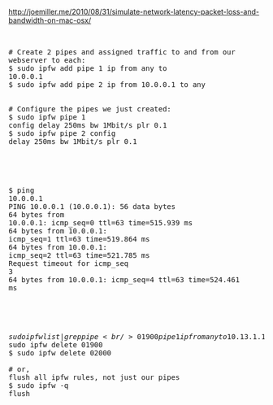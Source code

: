 
http://joemiller.me/2010/08/31/simulate-network-latency-packet-loss-and-bandwidth-on-mac-osx/   <pre><br /><br /># Create 2 pipes and assigned traffic to and from our webserver to each:<br />$ sudo  ipfw add pipe 1 ip from any to 10.0.0.1<br />$ sudo  ipfw add pipe 2 ip from 10.0.0.1 to any<br /> <br /># Configure the pipes we just created:<br />$ sudo  ipfw pipe 1 config delay 250ms bw 1Mbit/s plr 0.1<br />$ sudo  ipfw pipe 2 config delay 250ms bw 1Mbit/s plr 0.1<br /><br /><br /><br /><br /><br />$ ping 10.0.0.1<br />PING 10.0.0.1 (10.0.0.1): 56 data bytes<br />64 bytes from 10.0.0.1: icmp_seq=0 ttl=63 time=515.939 ms<br />64 bytes from 10.0.0.1: icmp_seq=1 ttl=63 time=519.864 ms<br />64 bytes from 10.0.0.1: icmp_seq=2 ttl=63 time=521.785 ms<br />Request timeout for icmp_seq 3<br />64 bytes from 10.0.0.1: icmp_seq=4 ttl=63 time=524.461 ms<br /><br /><br /><br /><br /><br />$sudo  ipfw list |grep pipe<br />  01900 pipe 1 ip from any to 10.13.1.133 out<br />  02000 pipe 2 ip from 10.13.1.133 to any in<br />$ sudo  ipfw delete 01900<br />$ sudo  ipfw delete 02000<br /> <br /># or, flush all ipfw rules, not just our pipes<br />$ sudo ipfw -q flush<br /><br /></pre>